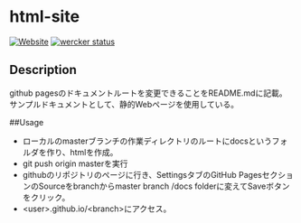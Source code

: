 # html-site

[![Website](https://img.shields.io/website-up-down-green-red/http/shields.io.svg)](https://fk2000.github.io/html-site/)
[![wercker status](https://app.wercker.com/status/c8ace35b47bfe55812a369ac960a6ab0/s/master "wercker status")](https://app.wercker.com/project/byKey/c8ace35b47bfe55812a369ac960a6ab0)

## Description

github pagesのドキュメントルートを変更できることをREADME.mdに記載。
サンプルドキュメントとして、静的Webページを使用している。

##Usage
+ ローカルのmasterブランチの作業ディレクトリのルートにdocsというフォルダを作り、htmlを作成。
+ git push origin masterを実行
+ githubのリポジトリのページに行き、SettingsタブのGitHub PagesセクションのSourceをbranchからmaster branch /docs folderに変えてSaveボタンをクリック。
+ &lt;user&gt;.github.io/&lt;branch&gt;にアクセス。

